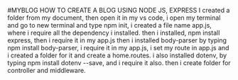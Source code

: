 #MYBLOG
HOW TO CREATE A BLOG USING NODE JS, EXPRESS
I created a folder from my document, then open it in my vs code,
i open my terminal and go to new terminal and type  npm init,
i created a file name app.js, where i require all the dependency i installed.
then i installed, npm install express, then i require it in my app.js
then i installed body-parser by typing npm install body-parser, i require it in my app.js,
i set my route in app.js and i created a folder for it and create a home.routes.
i also installed dotenv, by typing npm install dotenv --save, and i require it also. then i create 
folder for controller and middleware.
